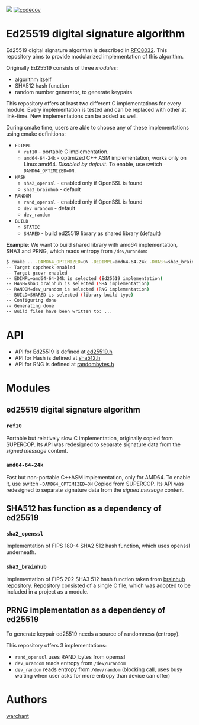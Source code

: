 [![](https://travis-ci.org/Warchant/ed25519.svg?branch=master)](https://travis-ci.org/Warchant/ed25519)
[![codecov](https://codecov.io/gh/Warchant/ed25519/branch/master/graph/badge.svg)](https://codecov.io/gh/Warchant/ed25519)

# Ed25519 digital signature algorithm


Ed25519 digital signature algorithm is described in [RFC8032](https://tools.ietf.org/html/rfc8032). 
This repository aims to provide modularized implementation of this algorithm. 

Originally Ed25519 consists of three *modules*: 
- algorithm itself
- SHA512 hash function
- random number generator, to generate keypairs

This repository offers at least two different C implementations for every module. 
Every implementation is tested and can be replaced with other at link-time.
New implementations can be added as well.

During cmake time, users are able to choose any of these implementations using cmake definitions:

- `EDIMPL`
    - `ref10` - portable C implementation. 
    - `amd64-64-24k` - optimized C++ ASM implementation, works only on Linux amd64. *Disabled by default*. To enable, use switch `-DAMD64_OPTIMIZED=ON`.
- `HASH`
    - `sha2_openssl` - enabled only if OpenSSL is found
    - `sha3_brainhub` - default
- `RANDOM`
    - `rand_openssl` - enabled only if OpenSSL is found
    - `dev_urandom` - default
    - `dev_random`
- `BUILD`
    - `STATIC`
    - `SHARED` - build ed25519 library as shared library (default)

**Example**:
We want to build shared library with amd64 implementation, SHA3 and PRNG, which reads entropy from `/dev/urandom`:

```bash
$ cmake .. -DAMD64_OPTIMIZED=ON -DEDIMPL=amd64-64-24k -DHASH=sha3_brainhub -DRANDOM=dev_urandom -DBUILD=SHARED
-- Target cppcheck enabled
-- Target gcovr enabled
-- EDIMPL=amd64-64-24k is selected (Ed25519 implementation)
-- HASH=sha3_brainhub is selected (SHA implementation)
-- RANDOM=dev_urandom is selected (RNG implementation)
-- BUILD=SHARED is selected (library build type)
-- Configuring done
-- Generating done
-- Build files have been written to: ...
```

# API

- API for Ed25519 is defined at [ed25519.h](./include/ed25519/ed25519.h)
- API for Hash is defined at [sha512.h](./include/ed25519/sha512.h)
- API for RNG is defined at [randombytes.h](./include/ed25519/randombytes.h)

# Modules

## ed25519 digital signature algorithm

### `ref10`

Portable but relatively slow C implementation, originally copied from SUPERCOP. 
Its API was redesigned to separate signature data from the *signed message* content.

### `amd64-64-24k`

Fast but non-portable C++ASM implementation, only for AMD64. To enable it, use switch `-DAMD64_OPTIMIZED=ON`
Copied from SUPERCOP. 
Its API was redesigned to separate signature data from the *signed message* content.

## SHA512 has function as a dependency of ed25519

### `sha2_openssl`

Implementation of FIPS 180-4 SHA2 512 hash function, which uses openssl underneath.

### `sha3_brainhub`

Implementation of FIPS 202 SHA3 512 hash function taken from [brainhub repository](https://github.com/brainhub/SHA3IUF).
Repository consisted of a single C file, which was adopted to be included in a project as a module.

## PRNG implementation as a dependency of ed25519

To generate keypair ed25519 needs a source of randomness (entropy). 

This repository offers 3 implementations:
- `rand_openssl` uses RAND_bytes from openssl
- `dev_urandom` reads entropy from `/dev/urandom`
- `dev_random` reads entropy from `/dev/random` (blocking call, uses busy waiting when user asks for more entropy than device can offer)

# Authors

[warchant](https://github.com/warchant)
